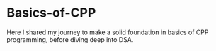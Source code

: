 # Basics-of-CPP
Here I shared my journey to make a solid foundation in basics of CPP programming, before diving deep into DSA.
